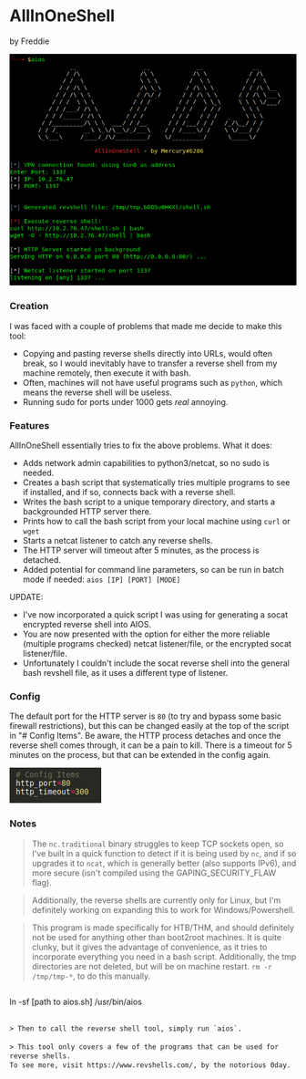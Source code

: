 # AllInOneShell
by Freddie

![demo image](images/demo.png)

### Creation

I was faced with a couple of problems that made me decide to make this tool:
* Copying and pasting reverse shells directly into URLs, would often break, so I would inevitably have to transfer a reverse shell from my machine remotely, then execute it with bash.
* Often, machines will not have useful programs such as `python`, which means the reverse shell will be useless.
* Running sudo for ports under 1000 gets *real* annoying.

### Features

AllInOneShell essentially tries to fix the above problems.
What it does: 
- Adds network admin capabilities to python3/netcat, so no sudo is needed.
- Creates a bash script that systematically tries multiple programs to see if installed, and if so, connects back with a reverse shell.
- Writes the bash script to a unique temporary directory, and starts a backgrounded HTTP server there.
- Prints how to call the bash script from your local machine using `curl` or `wget`
- Starts a netcat listener to catch any reverse shells.
- The HTTP server will timeout after 5 minutes, as the process is detached.
- Added potential for command line parameters, so can be run in batch mode if needed:
`aios [IP] [PORT] [MODE]`

UPDATE:
- I've now incorporated a quick script I was using for generating a socat encrypted reverse shell into AIOS.
- You are now presented with the option for either the more reliable (multiple programs checked) netcat listener/file, or the encrypted socat listener/file.
- Unfortunately I couldn't include the socat reverse shell into the general bash revshell file, as it uses a different type of listener.

### Config

The default port for the HTTP server is `80` (to try and bypass some basic firewall restrictions), but this can be changed easily at the top of the script in "# Config Items".
Be aware, the HTTP process detaches and once the reverse shell comes through, it can be a pain to kill. There is a timeout for 5 minutes on the process, but that can be extended in the config again.

![config image](images/config.png)


### Notes

> The `nc.traditional` binary struggles to keep TCP sockets open, so I've built in a quick function to detect if it is being used by `nc`, and if so upgrades it to `ncat`, which is generally better (also supports IPv6), and more secure (isn't compiled using the GAPING_SECURITY_FLAW flag).

> Additionally, the reverse shells are currently only for Linux, but I'm definitely working on expanding this to work for Windows/Powershell.

> This program is made specifically for HTB/THM, and should definitely not be used for anything other than boot2root machines. It is quite clunky, but it gives the advantage of convenience, as it tries to incorporate everything you need in a bash script. 
Additionally, the tmp directories are not deleted, but will be on machine restart. 
`rm -r /tmp/tmp-*`, to do this manually.

> ```sh
ln -sf [path to aios.sh] /usr/bin/aios
```

> Then to call the reverse shell tool, simply run `aios`.

> This tool only covers a few of the programs that can be used for reverse shells.
To see more, visit https://www.revshells.com/, by the notorious 0day.
